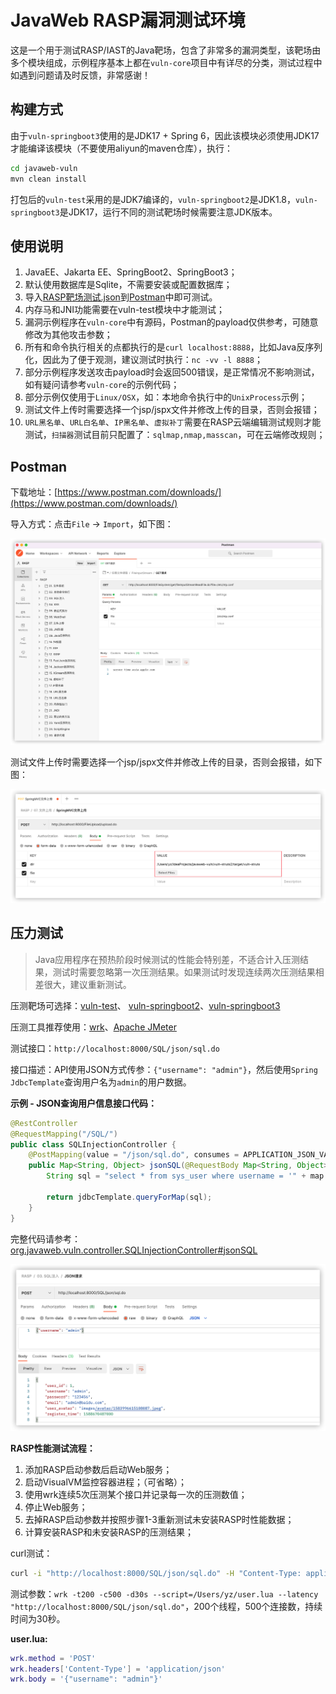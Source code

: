 # JavaWeb RASP漏洞测试环境

这是一个用于测试RASP/IAST的Java靶场，包含了非常多的漏洞类型，该靶场由多个模块组成，示例程序基本上都在`vuln-core`项目中有详尽的分类，测试过程中如遇到问题请及时反馈，非常感谢！



## 构建方式

由于`vuln-springboot3`使用的是JDK17 + Spring 6，因此该模块必须使用JDK17才能编译该模块（不要使用aliyun的maven仓库），执行：

```bash
cd javaweb-vuln
mvn clean install
```
打包后的`vuln-test`采用的是JDK7编译的，`vuln-springboot2`是JDK1.8，`vuln-springboot3`是JDK17，运行不同的测试靶场时候需要注意JDK版本。



## 使用说明

1. JavaEE、Jakarta EE、SpringBoot2、SpringBoot3；
2. 默认使用数据库是Sqlite，不需要安装或配置数据库；
3. 导入[RASP靶场测试.json](./RASP靶场测试.json)到[Postman](https://www.postman.com/)中即可测试。
4. 内存马和JNI功能需要在vuln-test模块中才能测试；
5. 漏洞示例程序在`vuln-core`中有源码，Postman的payload仅供参考，可随意修改为其他攻击参数；
6. 所有和命令执行相关的点都执行的是`curl localhost:8888`，比如Java反序列化，因此为了便于观测，建议测试时执行：`nc -vv -l 8888`；
7. 部分示例程序发送攻击payload时会返回500错误，是正常情况不影响测试，如有疑问请参考`vuln-core`的示例代码；
7. 部分示例仅使用于`Linux/OSX`，如：本地命令执行中的`UnixProcess`示例；
7. 测试文件上传时需要选择一个jsp/jspx文件并修改上传的目录，否则会报错；
7. `URL黑名单`、`URL白名单`、`IP黑名单`、`虚拟补丁`需要在RASP云端编辑测试规则才能测试，`扫描器`测试目前只配置了：`sqlmap,nmap,masscan`，可在云端修改规则；



## Postman

下载地址：[https://www.postman.com/downloads/](https://www.postman.com/downloads/)

导入方式：点击`File` -> `Import`，如下图：

<img src="images/image-20220414154311860.png" alt="image-20220414154311860" style="zoom:50%;" />

测试文件上传时需要选择一个jsp/jspx文件并修改上传的目录，否则会报错，如下图：

<img src="images/image-20220414154457785.png" alt="image-20220414154457785" style="zoom:50%;" />



## 压力测试

> Java应用程序在预热阶段时候测试的性能会特别差，不适合计入压测结果，测试时需要忽略第一次压测结果。如果测试时发现连续两次压测结果相差很大，建议重新测试。



压测靶场可选择：[vuln-test](https://github.com/javaweb-rasp/javaweb-vuln/tree/master/vuln-test)、 [vuln-springboot2](https://github.com/javaweb-rasp/javaweb-vuln/tree/master/vuln-springboot2)、[vuln-springboot3](https://github.com/javaweb-rasp/javaweb-vuln/tree/master/vuln-springboot3)

压测工具推荐使用：[wrk](https://github.com/wg/wrk)、[Apache JMeter](https://jmeter.apache.org/)

测试接口：`http://localhost:8000/SQL/json/sql.do`

接口描述：API使用JSON方式传参：`{"username": "admin"}`，然后使用`Spring JdbcTemplate`查询用户名为`admin`的用户数据。

**示例 - JSON查询用户信息接口代码：**

```java
@RestController
@RequestMapping("/SQL/")
public class SQLInjectionController {
    @PostMapping(value = "/json/sql.do", consumes = APPLICATION_JSON_VALUE)
    public Map<String, Object> jsonSQL(@RequestBody Map<String, Object> map) {
        String sql = "select * from sys_user where username = '" + map.get("username") + "'";

        return jdbcTemplate.queryForMap(sql);
    }
}
```

完整代码请参考：[org.javaweb.vuln.controller.SQLInjectionController#jsonSQL](https://github.com/javaweb-rasp/javaweb-vuln/blob/master/vuln-core/src/main/java/org/javaweb/vuln/controller/SQLInjectionController.java#L46)

<img src="./images/image-20220415121848006.png" alt="image-20220415121848006" style="zoom:50%;" />

**RASP性能测试流程：**

1. 添加RASP启动参数后启动Web服务；
2. 启动VisualVM监控容器进程；（可省略）；
3. 使用wrk连续5次压测某个接口并记录每一次的压测数值；
4. 停止Web服务；
5. 去掉RASP启动参数并按照步骤1-3重新测试未安装RASP时性能数据；
6. 计算安装RASP和未安装RASP的压测结果；

curl测试：
```bash
curl -i "http://localhost:8000/SQL/json/sql.do" -H "Content-Type: application/json" -d '{"username": "admin"}'
```

测试参数：`wrk -t200 -c500 -d30s --script=/Users/yz/user.lua --latency "http://localhost:8000/SQL/json/sql.do"`，200个线程，500个连接数，持续时间为30秒。

**user.lua:**

```lua
wrk.method = 'POST'
wrk.headers['Content-Type'] = 'application/json'
wrk.body = '{"username": "admin"}'
```

